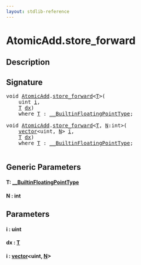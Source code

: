 ```yaml
---
layout: stdlib-reference
---
```


# AtomicAdd\.store\_forward

## Description





## Signature 

<pre>
<span class="code_keyword">void</span> <a href="../types/atomicadd-06/index" class="code_type">AtomicAdd</a>.<a href="store_forward">store_forward</a>&lt;<a href="store_forward#typeparam-T" class="code_type">T</a>&gt;(
    <span class="code_keyword">uint</span> <a href="store_forward#decl-i" class="code_param">i</a>,
    <a href="store_forward#typeparam-T" class="code_type">T</a> <a href="store_forward#decl-dx" class="code_param">dx</a>)
    <span class='code_keyword'>where</span> <a href="store_forward#typeparam-T" class="code_type">T</a> : <a href="../interfaces/0_builtinfloatingpointtype-029hm/index" class="code_type">__BuiltinFloatingPointType</a>;

<span class="code_keyword">void</span> <a href="../types/atomicadd-06/index" class="code_type">AtomicAdd</a>.<a href="store_forward">store_forward</a>&lt;<a href="store_forward#typeparam-T" class="code_type">T</a>, <a href="store_forward#decl-N" class="code_var">N</a>:<span class="code_keyword">int</span>&gt;(
    <a href="../types/vector/index" class="code_type">vector</a>&lt;<span class="code_keyword">uint</span>, <a href="store_forward#decl-N" class="code_var">N</a>&gt; <a href="store_forward#decl-i" class="code_param">i</a>,
    <a href="store_forward#typeparam-T" class="code_type">T</a> <a href="store_forward#decl-dx" class="code_param">dx</a>)
    <span class='code_keyword'>where</span> <a href="store_forward#typeparam-T" class="code_type">T</a> : <a href="../interfaces/0_builtinfloatingpointtype-029hm/index" class="code_type">__BuiltinFloatingPointType</a>;

</pre>

## Generic Parameters

####  <a id="typeparam-T"></a>T: [\_\_BuiltinFloatingPointType](../interfaces/0_builtinfloatingpointtype-029hm/index)
####  <a id="decl-N"></a>N  : int

## Parameters

####  <a id="decl-i"></a>i  : uint
####  <a id="decl-dx"></a>dx  : [T](store_forward#typeparam-T)
####  <a id="decl-i"></a>i  : [vector](../types/vector/index)\<uint, [N](../types/vector/index#decl-N)\>

